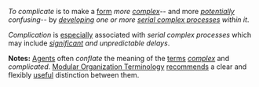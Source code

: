 *To complicate* is to make a [form](https://github.com/gcassel/Modular-Organization-Terminology/blob/master/terms/form.md) *more [complex](https://github.com/gcassel/Modular-Organization-Terminology/blob/master/terms/complex.md)*-- and more *[potentially](https://github.com/gcassel/Modular-Organization-Terminology/blob/master/terms/potential.md) confusing*-- by *[developing](https://github.com/gcassel/Modular-Organization-Terminology/blob/master/terms/develop.md) one or more [serial complex processes](https://github.com/gcassel/Modular-Organization-Terminology/blob/master/compound-terms/serial-complex-process.md) within it*.

*Complication* is [especially](https://github.com/gcassel/Modular-Organization-Terminology/blob/master/terms/specialize.md) associated with *serial complex processes* which may include *[significant](https://github.com/gcassel/Modular-Organization-Terminology/blob/master/terms/significance.md) and unpredictable delays*.

**Notes:**  [Agents](https://github.com/gcassel/Modular-Organization-Terminology/blob/master/terms/agent.md) often *conflate* the meaning of the [terms](https://github.com/gcassel/Modular-Organization-Terminology/blob/master/terms/term.md) *[complex](https://github.com/gcassel/Modular-Organization-Terminology/blob/master/terms/complex.md)* and *complicated*.  [Modular Organization Terminology](https://github.com/gcassel/Modular-Organization-Terminology/) [recommends](https://github.com/gcassel/Modular-Organization-Terminology/blob/master/terms/recommendation.md) a clear and flexibly [useful](https://github.com/gcassel/Modular-Organization-Terminology/blob/master/terms/use.md) distinction between them.
